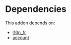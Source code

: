 # Dependencies

This addon depends on:

- [l10n_fr](https://github.com/bringout/oca-ocb-l10n_europe/tree/964a514424b6de5fcee3786172bf6f4a94fe965a/odoo-bringout-oca-ocb-l10n_fr)
- [account](https://github.com/bringout/oca-ocb-accounting/tree/1c86482d8238e19ed78579629f21cd46d51a058e/odoo-bringout-oca-ocb-account)
